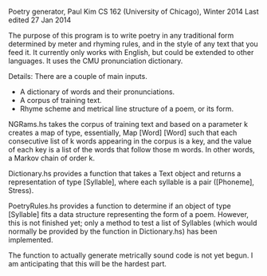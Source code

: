 Poetry generator, Paul Kim
CS 162 (University of Chicago), Winter 2014
Last edited 27 Jan 2014

The purpose of this program is to write poetry in any traditional form determined by meter and rhyming rules, and in the style of any text that you feed it. It currently only works with English, but could be extended to other languages. It uses the CMU pronunciation dictionary.

Details:
There are a couple of main inputs.
- A dictionary of words and their pronunciations.
- A corpus of training text.
- Rhyme scheme and metrical line structure of a poem, or its form.

NGRams.hs takes the corpus of training text and based on a parameter k creates a map of type, essentially, Map [Word] [Word] such that each consecutive list of k words appearing in the corpus is a key, and the value of each key is a list of the words that follow those m words. In other words, a Markov chain of order k.

Dictionary.hs provides a function that takes a Text object and returns a representation of type [Syllable], where each syllable is a pair ([Phoneme], Stress).

PoetryRules.hs provides a function to determine if an object of type [Syllable] fits a data structure representing the form of a poem. However, this is not finished yet; only a method to test a list of Syllables (which would normally be provided by the function in Dictionary.hs) has been implemented.

The function to actually generate metrically sound code is not yet begun. I am anticipating that this will be the hardest part.
